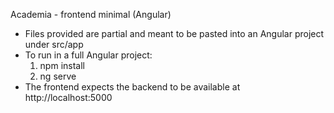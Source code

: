 Academia - frontend minimal (Angular)
- Files provided are partial and meant to be pasted into an Angular project under src/app
- To run in a full Angular project:
  1. npm install
  2. ng serve
- The frontend expects the backend to be available at http://localhost:5000
